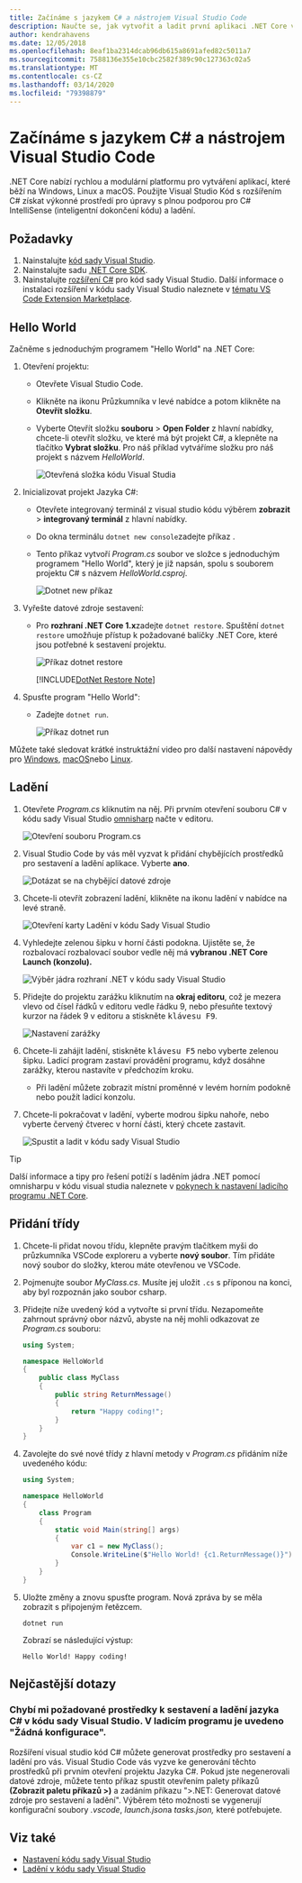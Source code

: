 ```yaml
---
title: Začínáme s jazykem C# a nástrojem Visual Studio Code
description: Naučte se, jak vytvořit a ladit první aplikaci .NET Core v jazyce C# pomocí kódu sady Visual Studio.
author: kendrahavens
ms.date: 12/05/2018
ms.openlocfilehash: 8eaf1ba2314dcab96db615a8691afed82c5011a7
ms.sourcegitcommit: 7588136e355e10cbc2582f389c90c127363c02a5
ms.translationtype: MT
ms.contentlocale: cs-CZ
ms.lasthandoff: 03/14/2020
ms.locfileid: "79398879"
---
```

# <a name="get-started-with-c-and-visual-studio-code"></a>Začínáme s jazykem C# a nástrojem Visual Studio Code

.NET Core nabízí rychlou a modulární platformu pro vytváření aplikací, které běží na Windows, Linux a macOS. Použijte Visual Studio Kód s rozšířením C# získat výkonné prostředí pro úpravy s plnou podporou pro C# IntelliSense (inteligentní dokončení kódu) a ladění.

## <a name="prerequisites"></a>Požadavky

1. Nainstalujte [kód sady Visual Studio](https://code.visualstudio.com/).
2. Nainstalujte sadu [.NET Core SDK](https://dotnet.microsoft.com/download).
3. Nainstalujte [rozšíření C#](https://marketplace.visualstudio.com/items?itemName=ms-dotnettools.csharp) pro kód sady Visual Studio. Další informace o instalaci rozšíření v kódu sady Visual Studio naleznete v [tématu VS Code Extension Marketplace](https://code.visualstudio.com/docs/editor/extension-gallery).

## <a name="hello-world"></a>Hello World

Začněme s jednoduchým programem "Hello World" na .NET Core:

1. Otevření projektu:

    - Otevřete Visual Studio Code.
    - Klikněte na ikonu Průzkumníka v levé nabídce a potom klikněte na **Otevřít složku**.
    - Vyberte Otevřít složku **souboru** > **Open Folder** z hlavní nabídky, chcete-li otevřít složku, ve které má být projekt C#, a klepněte na tlačítko **Vybrat složku**. Pro náš příklad vytváříme složku pro náš projekt s názvem *HelloWorld*.

      ![Otevřená složka kódu Visual Studia](media/with-visual-studio-code/vs-code-open-folder.png)

2. Inicializovat projekt Jazyka C#:

    - Otevřete integrovaný terminál z visual studio kódu výběrem **zobrazit** > **integrovaný terminál** z hlavní nabídky.
    - Do okna terminálu `dotnet new console`zadejte příkaz .
    - Tento příkaz vytvoří *Program.cs* soubor ve složce s jednoduchým programem "Hello World", který je již napsán, spolu s souborem projektu C# s názvem *HelloWorld.csproj*.

      ![Dotnet new příkaz](media/with-visual-studio-code/dotnet-new-command.png)

3. Vyřešte datové zdroje sestavení:

    - Pro **rozhraní .NET Core 1.x**zadejte `dotnet restore`. Spuštění `dotnet restore` umožňuje přístup k požadované balíčky .NET Core, které jsou potřebné k sestavení projektu.

      ![Příkaz dotnet restore](media/with-visual-studio-code/dotnet-restore-command.png)

      [!INCLUDE[DotNet Restore Note](~/includes/dotnet-restore-note.md)]

4. Spusťte program "Hello World":

    - Zadejte `dotnet run`.

      ![Příkaz dotnet run](media/with-visual-studio-code/dotnet-run-command.png)

Můžete také sledovat krátké instruktážní video pro další nastavení nápovědy pro [Windows](https://channel9.msdn.com/Blogs/dotnet/Get-started-with-VS-Code-using-CSharp-and-NET-Core), [macOS](https://channel9.msdn.com/Blogs/dotnet/Get-started-with-VS-Code-using-CSharp-and-NET-Core-on-MacOS)nebo [Linux](https://channel9.msdn.com/Blogs/dotnet/Get-started-with-VS-Code-Csharp-dotnet-Core-Ubuntu).

## <a name="debug"></a>Ladění

1. Otevřete *Program.cs* kliknutím na něj. Při prvním otevření souboru C# v kódu sady Visual Studio [omnisharp](https://www.omnisharp.net/) načte v editoru.

    ![Otevření souboru Program.cs](media/with-visual-studio-code/open-program-cs.png)

2. Visual Studio Code by vás měl vyzvat k přidání chybějících prostředků pro sestavení a ladění aplikace. Vyberte **ano**.

    ![Dotázat se na chybějící datové zdroje](media/with-visual-studio-code/missing-assets.png)

3. Chcete-li otevřít zobrazení ladění, klikněte na ikonu ladění v nabídce na levé straně.

    ![Otevření karty Ladění v kódu Sady Visual Studio](media/with-visual-studio-code/open-debug-tab.png)

4. Vyhledejte zelenou šipku v horní části podokna. Ujistěte se, že rozbalovací rozbalovací soubor vedle něj má **vybranou .NET Core Launch (konzolu).**

    ![Výběr jádra rozhraní .NET v kódu sady Visual Studio](media/with-visual-studio-code/select-net-core.png)

5. Přidejte do projektu zarážku kliknutím na **okraj editoru**, což je mezera vlevo od čísel řádků v editoru vedle řádku 9, nebo přesuňte textový kurzor na řádek 9 v editoru a stiskněte <kbd>klávesu F9</kbd>.

    ![Nastavení zarážky](media/with-visual-studio-code/set-breakpoint-vs-code.png)

6. Chcete-li zahájit ladění, stiskněte <kbd>klávesu F5</kbd> nebo vyberte zelenou šipku. Ladicí program zastaví provádění programu, když dosáhne zarážky, kterou nastavíte v předchozím kroku.
    - Při ladění můžete zobrazit místní proměnné v levém horním podokně nebo použít ladicí konzolu.

7. Chcete-li pokračovat v ladění, vyberte modrou šipku nahoře, nebo vyberte červený čtverec v horní části, který chcete zastavit.

    ![Spustit a ladit v kódu sady Visual Studio](media/with-visual-studio-code/run-debug-vs-code.png)

> [!TIP]
> Další informace a tipy pro řešení potíží s laděním jádra .NET pomocí omnisharpu v kódu visual studia naleznete v [pokynech k nastavení ladicího programu .NET Core](https://github.com/OmniSharp/omnisharp-vscode/blob/master/debugger.md).

## <a name="add-a-class"></a>Přidání třídy

1. Chcete-li přidat novou třídu, klepněte pravým tlačítkem myši do průzkumníka VSCode exploreru a vyberte **nový soubor**. Tím přidáte nový soubor do složky, kterou máte otevřenou ve VSCode.
2. Pojmenujte soubor *MyClass.cs*. Musíte jej uložit `.cs` s příponou na konci, aby byl rozpoznán jako soubor csharp.
3. Přidejte níže uvedený kód a vytvořte si první třídu. Nezapomeňte zahrnout správný obor názvů, abyste na něj mohli odkazovat ze *Program.cs* souboru:

    ``` csharp
    using System;

    namespace HelloWorld
    {
        public class MyClass
        {
            public string ReturnMessage()
            {
                return "Happy coding!";
            }
        }
    }
    ```

4. Zavolejte do své nové třídy z hlavní metody v *Program.cs* přidáním níže uvedeného kódu:

    ```csharp
    using System;

    namespace HelloWorld
    {
        class Program
        {
            static void Main(string[] args)
            {
                var c1 = new MyClass();
                Console.WriteLine($"Hello World! {c1.ReturnMessage()}");
            }
        }
    }
    ```

5. Uložte změny a znovu spusťte program. Nová zpráva by se měla zobrazit s připojeným řetězcem.

    ```dotnetcli
    dotnet run
    ```

    Zobrazí se následující výstup:

    ```console
    Hello World! Happy coding!
    ```

## <a name="faq"></a>Nejčastější dotazy

### <a name="im-missing-required-assets-to-build-and-debug-c-in-visual-studio-code-my-debugger-says-no-configuration"></a>Chybí mi požadované prostředky k sestavení a ladění jazyka C# v kódu sady Visual Studio. V ladicím programu je uvedeno "Žádná konfigurace".

Rozšíření visual studio kód C# můžete generovat prostředky pro sestavení a ladění pro vás. Visual Studio Code vás vyzve ke generování těchto prostředků při prvním otevření projektu Jazyka C#. Pokud jste negenerovali datové zdroje, můžete tento příkaz spustit otevřením palety příkazů **(Zobrazit paletu příkazů >)** a zadáním příkazu ">.NET: Generovat datové zdroje pro sestavení a ladění". Výběrem této možnosti se vygenerují konfigurační soubory *.vscode*, *launch.json*a *tasks.json,* které potřebujete.

## <a name="see-also"></a>Viz také

- [Nastavení kódu sady Visual Studio](https://code.visualstudio.com/docs/setup/setup-overview)
- [Ladění v kódu sady Visual Studio](https://code.visualstudio.com/Docs/editor/debugging)
